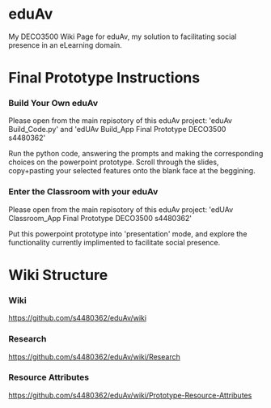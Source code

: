 # eduAv
My DECO3500 Wiki Page for eduAv, my solution to facilitating social presence in an eLearning domain.

# Final Prototype Instructions
### Build Your Own eduAv
Please open from the main repisotory of this eduAv project:
  'eduAv Build_Code.py' and 'edUAv Build_App Final Prototype DECO3500 s4480362'

Run the python code, answering the prompts and making the corresponding choices on the powerpoint prototype.
Scroll through the slides, copy+pasting your selected features onto the blank face at the beggining.

### Enter the Classroom with your eduAv
Please open from the main repisotory of this eduAv project:
  'edUAv Classroom_App Final Prototype DECO3500 s4480362'

Put this powerpoint prototype into 'presentation' mode, and explore the functionality currently implimented to facilitate social presence.

# Wiki Structure
### Wiki
https://github.com/s4480362/eduAv/wiki
### Research
https://github.com/s4480362/eduAv/wiki/Research
### Resource Attributes
https://github.com/s4480362/eduAv/wiki/Prototype-Resource-Attributes
